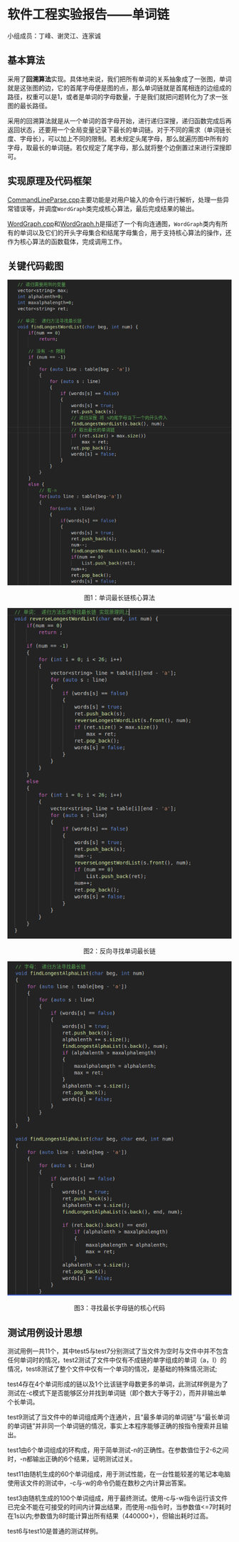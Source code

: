 # 软件工程实验报告——单词链

小组成员：丁峰、谢灵江、连家诚

## 基本算法

​	采用了**回溯算法**实现。具体地来说，我们把所有单词的关系抽象成了一张图，单词就是这张图的边，它的首尾字母便是图的点，那么单词链就是首尾相连的边组成的路径，权重可以是1，或者是单词的字母数量，于是我们就把问题转化为了求一张图的最长路径。

​	采用的回溯算法就是从一个单词的首字母开始，进行递归深搜，递归函数完成后再返回状态，还要用一个全局变量记录下最长的单词链。对于不同的需求（单词链长度、字母长），可以加上不同的限制。若未规定头尾字母，那么就遍历图中所有的字母，取最长的单词链。若仅规定了尾字母，那么就将整个边倒置过来进行深搜即可。

## 实现原理及代码框架

[CommandLineParse.cpp](../src/CommandLineParse.cpp)主要功能是对用户输入的命令行进行解析，处理一些异常错误等，并调度`WordGraph`类完成核心算法，最后完成结果的输出。

[WordGraph.cpp](../src/WordGraph.cpp)和[WordGraph.h](../src/WordGraph.h)是描述了一个有向连通图，`WordGraph`类内有所有的单词以及它们的开头字母集合和结尾字母集合，用于支持核心算法的操作，还作为核心算法的函数载体，完成调用工作。

## 关键代码截图

![单词最长链核心代码](./code1.png)

<center>图1：单词最长链核心算法</center>

![单词最长链核心代码](./code2.png)

<center>图2：反向寻找单词最长链</center>

![](./code3.png)

<center>图3：寻找最长字母链的核心代码</center>



## 测试用例设计思想

测试用例一共11个，其中test5与test7分别测试了当文件为空时与文件中并不包含任何单词时的情况，test2测试了文件中仅有不成链的单字组成的单词（a，I）的情况，test8测试了整个文件中仅有一个单词的情况，是基础的特殊情况测试;

test4存在4个单词形成的链以及1个比该链字母数更多的单词，此测试样例是为了测试在-c模式下是否能够区分并找到单词链（即个数大于等于2），而并非输出单个长单词。

test9测试了当文件中的单词组成两个连通片，且“最多单词的单词链”与“最长单词的单词链”并非同一个单词链的情况，事实上本程序能够正确的按指令搜索并且输出。

test1由6个单词组成的环构成，用于简单测试-n的正确性。在参数值位于2-6之间时，-n都输出正确的6个结果，证明测试过关。

test11由随机生成的60个单词组成，用于测试性能，在一台性能较差的笔记本电脑使用该文件的测试中，-c与-w的命令仍能在数秒之内计算出答案。

test3由随机生成的100个单词组成，用于最终测试。使用-c与-w指令运行该文件已完全不能在可接受的时间内计算出结果，而使用-n指令时，当参数值<=7时耗时在1s以内;参数值为8时能计算出所有结果（440000+），但输出耗时过高。

test6与test10是普通的测试样例。
